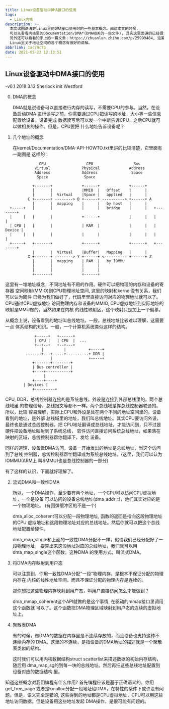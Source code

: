 ```yaml
---
title: Linux设备驱动中DMA接口的使用
tags:
  - Linux内核
description: >-
  本文试图讲清楚linux里的DMA接口使用时的一些基本概念。阅读本文的时候，
  可以先看看内核里的Documentation/DMA*(DMA相关的一些文件), 其实这里面讲的已经很清楚了，
  另外还可以看看知乎上的一篇文章：https://zhuanlan.zhihu.com/p/25999484, 这篇文章对
  Linux里关于地址空间的各个概念有很好的讲解。
abbrlink: 1ac79c7b
date: 2021-05-22 12:13:51
---
```

Linux设备驱动中DMA接口的使用
----------------------------

-v0.1 2018.3.13 Sherlock init Westford

0. DMA的概念

   DMA就是说设备可以直接进行内存的读写，不需要CPU的参与。当然，在设备启动DMA
   进行读写之前，你需要通过CPU把读写的地址，大小等一些信息配置给设备。设备完成
   数据读写后可以发一个中断告诉CPU，之后CPU就可以做相关的操作。但是，CPU要把
   什么地址告诉设备呢？


1. 几个地址的概念

   在kernel/Documentation/DMA-API-HOWTO.txt里讲的比较清楚，它里面有一副图是
   这样的：
```
               CPU                  CPU                  Bus
             Virtual              Physical             Address
             Address              Address               Space
              Space                Space

            +-------+             +------+             +------+
            |       |             |MMIO  |   Offset    |      |
            |       |  Virtual    |Space |   applied   |      |
          C +-------+ --------> B +------+ ----------> +------+ A
            |       |  mapping    |      |   by host   |      |
  +-----+   |       |             |      |   bridge    |      |   +--------+
  |     |   |       |             +------+             |      |   |        |
  | CPU |   |       |             | RAM  |             |      |   | Device |
  |     |   |       |             |      |             |      |   |        |
  +-----+   +-------+             +------+             +------+   +--------+
            |       |  Virtual    |Buffer|   Mapping   |      |
          X +-------+ --------> Y +------+ <---------- +------+ Z
            |       |  mapping    | RAM  |   by IOMMU
            |       |             |      |
            |       |             |      |
            +-------+             +------+
```
   这里有一堆地址概念，不同地址有不用的作用。硬件可以把物理的内存和设备的寄存器
   空间映射(MMIO)到CPU物理地址空间, 这里的映射和kernel没有关系，我们可以认为固件
   已经为我们做好了，代码里里直接访问对应的物理地址就可以了。CPU通过CPU虚拟地址
   访问物理内存和设备的MMIO, CPU虚拟地址到实际地址的映射是MMU做的，当然如果在内核
   的线性映射区，这个映射只是加上一个偏移。

   从概念上说，设备看到的地址叫总线地址。一般，总线地址比较难以理解，这需要一点
   体系结构的知识。一般，一个计算机系统类似这样的结构。
```
             +-----+   +------+
             | CPU |   | CPU  |  ...
             +--+--+   +--+---+
                |         |          +-----+
         -------+---+-----+----------+ DDR |
                    |                +-----+
            +-------+--------+
            | Bus controller |
            +----+-----------+
                 |
            +----+----+
	    | Devices |
            +---------+
```
   CPU, DDR，总线控制器连接的是系统总线，外设是连接到外部总线里的。两个总线域里
   的物理信号，总线报文等都不一样。两个总线域是靠总线控制器联通的。所以，比较
   容易理解，实际上CPU和外设是处在两个不同的地址空间里的。设备看到的地址，是外部
   总线域里的地址，我们叫总线地址。其实CPU要访问外设，最终也是通过总线控制器，把
   CPU地址翻译成总线地址，才能访问到，只不过是硬件把设备地址映射到了系统总线，
   软件访问直接访问系统总线地址，如果落在映射的区域，总线控制器帮你翻译下，发给
   设备。

   同样的道理，设备做DMA访问，设备一开始发出的地址是总线地址，当这个访问到了总线
   控制器，总线控制器帮忙翻译成为系统总线地址。(这里，我们可以认为IOMMU(ARM上
   叫SMMU)也是总线控制器的一部分)

   有了这样的认识，下面就好理解了。


2. 流式DMA和一致性DMA

   所以，一个DMA操作，至少要有两个地址，一个CPU可以访问CPU虚拟地址，一个是设备
   可以访问的设备总线地址(dma_addr_t)，他们其实对应的是一个物理地址。
   (有回弹缓冲区的不是一个)

   dma_alloc_coherent可以分配一段物理地址, 函数的返回是指向这段物理地址的CPU
   虚拟地址和这段物理地址对应的总线地址。然后你就可以把这个总线地址配置给硬件。

   dma_map_single和上面的一致性DMA分配不一样，假设我们已经分配好了一段物理地址，
   要算出来这段地址对应的总线地址，我们就可以用dma_map_single这个函数。这种DMA
   的使用方式，叫流式DMA。


3. 将DMA内存映射到用户态

   可以注意到，你用一致性DMA分配"一段"物理内存。是根本不保证分配的物理内存在
   内核的线性地址空间，而且不保证分配的物理内存是连续的。

   那你想把这些物理内存映射到用户态，叫用户直接访问怎么才能做到？

   dma_mmap_coherent这个API就做的是这个事情, 在驱动的mmap接口里调用这个函数就
   可以了。这个函数把DMA物理区域映射到用户态的连续的虚拟地址上。


4. 聚散表DMA

   有的时候，做DMA的数据在内存里是不连续存放的，而且设备也支持这种不连续内存的
   DMA。这里的不连续，是指设备的DMA地址的描述就是一个聚散表类似的结构。

   这时我们可以用内核数据结构struct scatterlist来描述数据的初始内存结构，随后用
   dma_map_sg的到每一块的总线地址。然后再把这些总线地址配置到设备对应的数据结构
   里。

知道这些概念对我们编程有什么作用? 首先编程应该是基于正确语义的。你用get_free_page
或者是kmalloc分配一段地址给DMA，在特性的条件下或许没有问题。但是，语义完全是错的,
这些得到的地址都是CPU虚拟地址，CPU可以用这些地址访问数据。但是设备用这些地址发起
DMA操作，是很可能有问题的。
